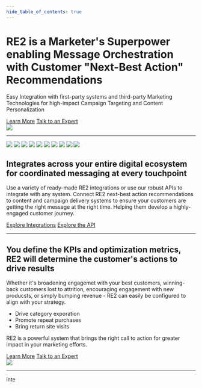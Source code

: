 ```yaml
---
hide_table_of_contents: true
---
```


<div class="hero-container">
  <div class="row">
    <div class="col">
      <div class="col-usecase">
        <h1>RE2 is a Marketer's Superpower enabling Message Orchestration with Customer "Next-Best Action" Recommendations</h1>
        <p>Easy Integration with first-party systems and third-party Marketing Technologies for high-impact Campaign Targeting and Content Personalization
        </p>
        <a class="button md" href="/docs/intro">Learn More</a>
        <a class="button md" href="https://calendly.com/darrylkanouse/re2_marketing_intro">Talk to an Expert</a>
      </div>
    </div>
    <div class="col">
      <div class="col-usecase">
        <img src="/img/re2-connected.png" />
      </div>
    </div>
  </div>
</div>


---

<div class="integration-container">
  <div class="row">
    <div class="col">
      <div class="col-usecase">
        <div class="integration-logos">
          <img src="/img/integrations/adobe-logo.png" />
          <img src="/img/integrations/braze-logo.png" />
          <img src="/img/integrations/mailchimp-logo.png" />
          <img src="/img/integrations/salesforce-logo.png" />
          <img src="/img/integrations/segment-logo.png" />
          <img src="/img/integrations/shopify-logo.png" />
          <img src="/img/integrations/twilio-logo.png" />
          <img src="/img/integrations/wix-logo.png" />
          <img src="/img/integrations/wordpress-logo.png" />
          <img src="/img/api-logo.png" />
        </div>
      </div>
    </div>
        <div class="col">
      <div class="col-usecase">
<h2>Integrates across your entire digital ecosystem for coordinated messaging at every touchpoint</h2>
<p>Use a variety of ready-made RE2 integrations or use our robust APIs to integrate with any system. 
Connect RE2 next-best action recommendations to content and campaign delivery systems to ensure your
customers are getting the right message at the right time.
Helping them develop a highly-engaged customer journey.</p>
        <a class="button md" href="/docs/category/integrations">Explore Integrations</a>
        <a class="button md" href="https://api.re2.live/docs">Explore the API</a>
      </div>
    </div>
  </div>
</div>


---


<div class="metrics-container">
  <div class="row">
    <div class="col">
      <div class="col-usecase">
        <h2>You define the KPIs and optimization metrics, RE2 will determine the customer's actions to drive results</h2>
        <p>Whether it's broadening engagemet with your best customers, winning-back customers lost to attrition, encouraging engagement with new producsts, or simply bumping revenue - RE2 can easily be configured to align with your strategy.
        </p>
        <ul>
        <li>Drive category exporation</li>
        <li>Promote repeat purchases</li>
        <li>Bring return site visits</li>
        </ul>
        <p>RE2 is a powerful system that brings the right call to action for greater impact in your marketing efforts.
        </p>
        <a class="button md" href="/docs/intro">Learn More</a>
        <a class="button md" href="https://calendly.com/darrylkanouse/re2_marketing_intro">Talk to an Expert</a>
      </div>
    </div>
    <div class="col">
      <div class="col-usecase">
        <img src="/img/up-to-right.png" />
      </div>
    </div>
  </div>
</div>

---
inte